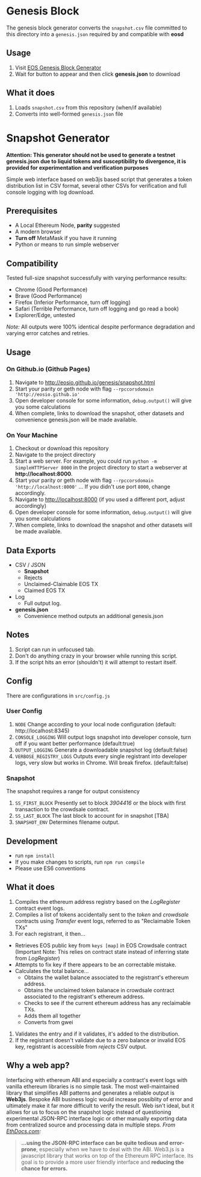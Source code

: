 # Genesis Block
The genesis block generator converts the `snapshot.csv` file committed to this directory into a `genesis.json` required by and compatible with **eosd**

## Usage
1. Visit [EOS Genesis Block Generator](http://eosio.github.io/genesis/genesis.html)
2. Wait for button to appear and then click **genesis.json** to download


## What it does
1. Loads `snapshot.csv` from this repository (when/if available)
2. Converts into well-formed `genesis.json` file

# Snapshot Generator
**Attention: This generator should not be used to generate a testnet genesis.json due to liquid tokens and susceptibility to divergence, it is provided for experimentation and verification purposes**

Simple web interface based on web3js based script that generates a token distribution list in CSV format, several other CSVs for verification and full console logging with log download. 

## Prerequisites
- A Local Ethereum Node, **parity** suggested
- A modern browser
- **Turn off** MetaMask if you have it running
- Python or means to run simple webserver

## Compatibility 
Tested full-size snapshot successfully with varying performance results:
- Chrome (Good Performance)
- Brave (Good Performance)
- Firefox (Inferior Performance, turn off logging)
- Safari (Terrible Performance, turn off logging and go read a book)
- Explorer/Edge, untested

_Note:_ All outputs were 100% identical despite performance degradation and varying error catches and retries.

## Usage

### On Github.io (Github Pages)
1. Navigate to http://eosio.github.io/genesis/snapshot.html
1. Start your parity or geth node with flag `--rpccorsdomain 'http://eosio.github.io'`
1. Open developer console for some information, `debug.output()` will give you some calculations
1. When complete, links to download the snapshot, other datasets and convenience genesis.json will be made available.

### On Your Machine
1. Checkout or download this repository
1. Navigate to the project directory
1. Start a web server. For example, you could run `python -m SimpleHTTPServer 8000` in the project directory to start a webserver at **http://localhost:8000**.
1. Start your parity or geth node with flag `--rpccorsdomain 'http://localhost:8000'` ... If you didn't use port `8000`, change accordingly. 
1. Navigate to [http://localhost:8000](http://localhost:8000) (if you used a different port, adjust accordingly)
1. Open developer console for some information, `debug.output()` will give you some calculations
1. When complete, links to download the snapshot and other datasets will be made available.

## Data Exports
- CSV / JSON
    - **Snapshot**
    - Rejects
    - Unclaimed-Claimable EOS TX
    - Claimed EOS TX
- Log
    - Full output log. 
- **genesis.json**
    - Convenience method outputs an additional genesis.json

## Notes
1. Script can run in unfocused tab.
1. Don't do anything crazy in your browser while running this script.
1. If the script hits an error (shouldn't) it will attempt to restart itself. 

## Config

There are configurations in `src/config.js`

### User Config

1. `NODE` Change according to your local node configuration (default: http://localhost:8345)
1. `CONSOLE_LOGGING` Will output logs snapshot into developer console, turn off if you want better performance (default:true)
1. `OUTPUT_LOGGING` Generate a downloadable snapshot log (default:false)
1. `VERBOSE_REGISTRY_LOGS` Outputs every single registrant into developer logs, very slow but works in Chrome. Will break firefox. (default:false)


### Snapshot

The snapshot requires a range for output consistency

1. `SS_FIRST_BLOCK` Presently set to block *3904416* or the block with first transaction to the crowdsale contract. 
2. `SS_LAST_BLOCK` The last block to account for in snapshot [TBA]
3. `SNAPSHOT_ENV` Determines filename output.

## Development
- run `npm install`
- If you make changes to scripts, run `npm run compile`
- Please use ES6 conventions



## What it does
1. Compiles the ethereum address registry based on the _LogRegister_ contract event logs.
1. Compiles a list of tokens accidentally sent to the _token_ and _crowdsale_ contracts using _Transfer_ event logs, referred to as "Reclaimable Token TXs"
1. For each registrant, it then...
  - Retrieves EOS public key from `keys [map]`  in EOS Crowdsale contract (Important Note: This relies on contract state instead of inferring state from _LogRegister_)
  - Attempts to fix key if there appears to be an correctable mistake.
  - Calculates the total balance...
     - Obtains the wallet balance associated to the registrant's ethereum address.
     - Obtains the unclaimed token balanace in crowdsale contract associated to the registrant's ethereum address.
     - Checks to see if the current ethereum address has any reclaimable TXs. 
     - Adds them all together
     - Converts from gwei
1. Validates the entry and if it validates, it's added to the distribution.
1. If the registrant doesn't validate due to a zero balance or invalid EOS key, registrant is accessible from _rejects_ CSV output.

## Why a web app?
Interfacing with ethereum ABI and especially a contract's event logs with vanilla ethereum libraries is no simple task. The most well-maintained library that simplifies ABI patterns and generates a reliable output is **Web3js**. Bespoke ABI business logic would increase possiblity of error and ultimately make it far more difficult to verify the result. Web isn't ideal, but it allows for us to focus on the snapshot logic instead of questioning experimental JSON-RPC interface logic or other manually exporting data from centralized source and processing data in multiple steps. 
_From [EthDocs.com](http://www.ethdocs.org/en/latest/contracts-and-transactions/accessing-contracts-and-transactions.html#web3-js):_
> **...using the JSON-RPC interface can be quite tedious and error-prone**, especially when we have to deal with the ABI. Web3.js is a javascript library that works on top of the Ethereum RPC interface. Its goal is to provide a more user friendly interface and **reducing the chance for errors.**